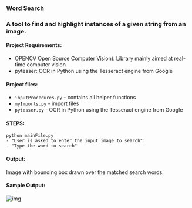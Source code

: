 ### Word Search
### A tool to find and highlight instances of a given string from an image. 


#### Project Requirements:  	
- OPENCV Open Source Computer Vision): Library mainly aimed at real-time computer vision
- pytesser: OCR in Python using the Tesseract engine from Google

#### Project files:  
- `inputProcedures.py` - contains all helper functions
- `myImports.py` - import files
- `pytesser.py` - OCR in Python using the Tesseract engine from Google

#### STEPS:  
`python mainFile.py`  
`- "User is asked to enter the input image to search":`  
`- "Type the word to search"`  

#### Output:   
Image with bounding box drawn over the matched search words.  

#### Sample Output:  
![img](https://github.com/harmanpreet93/wordSearch-text-search-for-scanned-images/blob/master/sample-outputs/output-sample2.png)

